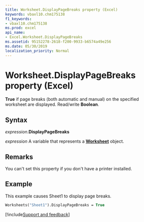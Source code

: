 ```yaml
---
title: Worksheet.DisplayPageBreaks property (Excel)
keywords: vbaxl10.chm175138
f1_keywords:
- vbaxl10.chm175138
ms.prod: excel
api_name:
- Excel.Worksheet.DisplayPageBreaks
ms.assetid: 95152278-2618-f200-9933-b6574a49e256
ms.date: 05/30/2019
localization_priority: Normal
---
```



# Worksheet.DisplayPageBreaks property (Excel)

**True** if page breaks (both automatic and manual) on the specified worksheet are displayed. Read/write **Boolean**.


## Syntax

_expression_.**DisplayPageBreaks**

_expression_ A variable that represents a **[Worksheet](Excel.Worksheet.md)** object.


## Remarks

You can't set this property if you don't have a printer installed.


## Example

This example causes Sheet1 to display page breaks.

```vb
Worksheets("Sheet1").DisplayPageBreaks = True
```



[!include[Support and feedback](~/includes/feedback-boilerplate.md)]